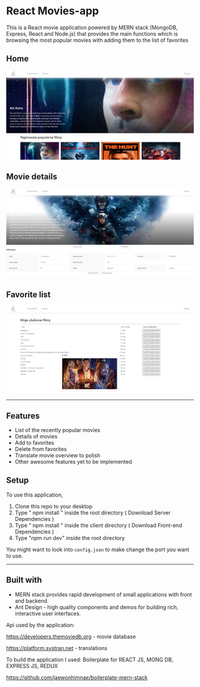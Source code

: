 React Movies-app
============

This is a React movie application powered by MERN stack (MongoDB, Express, React and Node.js) that provides the main functions which is browsing the most popular movies with adding them to the list of favorites


## Home
![App Preview](https://github.com/libera13/movies-app/blob/master/client/src/img/landing-page.png?raw=true)

## Movie details
![App Preview](https://github.com/libera13/movies-app/blob/master/client/src/img/detail-page.png?raw=true)

## Favorite list

![App Preview](https://github.com/libera13/movies-app/blob/master/client/src/img/favorite-page.png?raw=true)

---

## Features
- List of the recently popular movies
- Details of movies
- Add to favorites
- Delete from favorites
- Translate movie overview to polish
- Other awesome features yet to be implemented


## Setup
To use this application,

1. Clone this repo to your desktop
2. Type " npm install " inside the root directory ( Download Server Dependencies )
3. Type " npm install " inside the client directory ( Download Front-end Dependencies )
3. Type "npm run dev" inside the root directory

You might want to look into `config.json` to make change the port you want to use.

---


## Built with

- MERN stack provides rapid development of small applications with front and backend.
- Ant Design - high quality components and demos for building rich, interactive user interfaces.

Api used by the application:

https://developers.themoviedb.org - movie database

https://platform.systran.net - translations

To build the application I used: Boilerplate for REACT JS, MONG DB, EXPRESS JS, REDUX
 
https://github.com/jaewonhimnae/boilerplate-mern-stack
